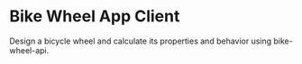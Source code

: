 # Bike Wheel App Client

Design a bicycle wheel and calculate its properties and behavior using bike-wheel-api.

